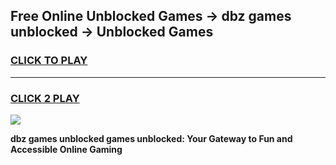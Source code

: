 
## Free Online Unblocked Games → dbz games unblocked → Unblocked Games
<h3>
<a href="https://premium.freeplayer.one?title=dbz_games_unblocked&ref=21F">CLICK TO PLAY</a></h3>
<hr>

<h3>
<a href="https://premium.freeplayer.one?title=dbz_games_unblocked&ref=21F">CLICK 2 PLAY</a>
  
</h3>

<a href="https://premium.freeplayer.one?title=dbz_games_unblocked&ref=21F/"><img src="https://clearcache.store/games.png"></a>


**dbz games unblocked games unblocked: Your Gateway to Fun and Accessible Online Gaming**
